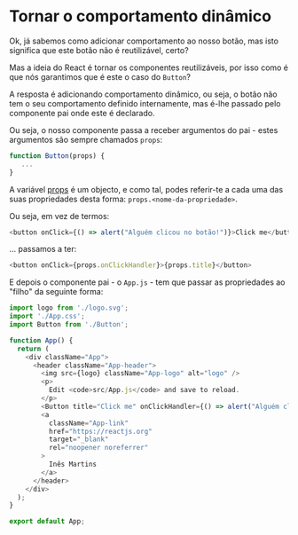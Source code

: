 # Tornar o comportamento dinâmico

Ok, já sabemos como adicionar comportamento ao nosso botão, mas isto significa que este botão não é reutilizável, certo?

Mas a ideia do React é tornar os componentes reutilizáveis, por isso como é que nós garantimos que é este o caso do `Button`?

A resposta é adicionando comportamento dinâmico, ou seja, o botão não tem o seu comportamento definido internamente, mas é-lhe passado pelo componente pai onde este é declarado.

Ou seja, o nosso componente passa a receber argumentos do pai - estes argumentos são sempre chamados `props`:

```javascript
function Button(props) {
   ...
}
```

A variável [props](https://reactjs.org/docs/components-and-props.html#function-and-class-components) é um objecto, e como tal, podes referir-te a cada uma das suas propriedades desta forma: `props.<nome-da-propriedade>`.

Ou seja, em vez de termos:

```javascript
<button onClick={() => alert("Alguém clicou no botão!")}>Click me</button>
```

... passamos a ter:

```javascript
<button onClick={props.onClickHandler}>{props.title}</button>
```

E depois o componente pai - o `App.js` - tem que passar as propriedades ao "filho" da seguinte forma:

```javascript
import logo from './logo.svg';
import './App.css';
import Button from './Button';

function App() {
  return (
    <div className="App">
      <header className="App-header">
        <img src={logo} className="App-logo" alt="logo" />
        <p>
          Edit <code>src/App.js</code> and save to reload.
        </p>
        <Button title="Click me" onClickHandler={() => alert("Alguém clicou no botão")}></Button>
        <a
          className="App-link"
          href="https://reactjs.org"
          target="_blank"
          rel="noopener noreferrer"
        >
          Inês Martins
        </a>
      </header>
    </div>
  );
}

export default App;
```
